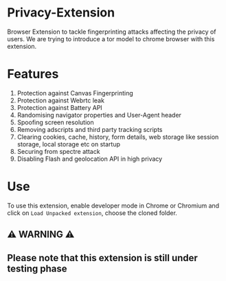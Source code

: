 # Privacy-Extension
Browser Extension to tackle fingerprinting attacks affecting the privacy of users. We are trying to introduce a tor model to chrome browser with this extension.

# Features
1. Protection against Canvas Fingerprinting
2. Protection against Webrtc leak
3. Protection against Battery API
4. Randomising navigator properties and User-Agent header
5. Spoofing screen resolution
6. Removing adscripts and third party tracking scripts
7. Clearing cookies, cache, history, form details, web storage like session storage, local storage etc on startup
8. Securing from spectre attack
9. Disabling Flash and geolocation API in high privacy

# Use
To use this extension, enable developer mode in Chrome or Chromium and click on `Load Unpacked extension`, choose the cloned folder.

## ⚠️ WARNING ⚠️
## Please note that this extension is still under testing phase
